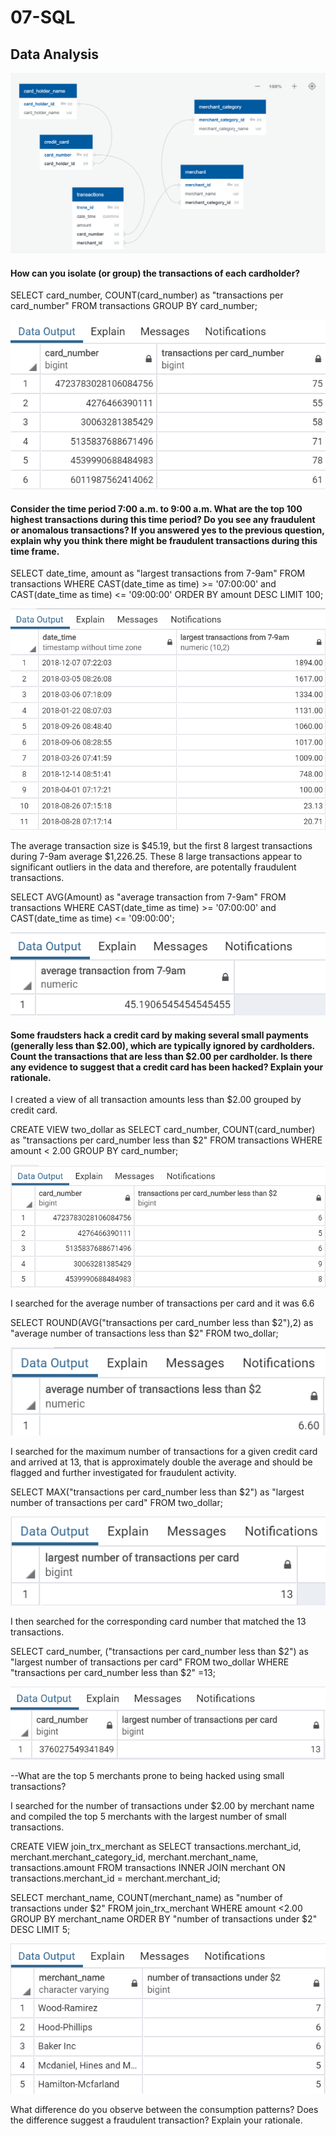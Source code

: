 # 07-SQL

## Data Analysis

![ERD](Images/ERD.png)

#### How can you isolate (or group) the transactions of each cardholder?

SELECT card_number, COUNT(card_number) as "transactions per card_number"
FROM transactions
GROUP BY card_number; 

![trxns](Images/trxnspercard.png)

#### Consider the time period 7:00 a.m. to 9:00 a.m. What are the top 100 highest transactions during this time period? Do you see any fraudulent or anomalous transactions? If you answered yes to the previous question, explain why you think there might be fraudulent transactions during this time frame.

SELECT date_time, amount as "largest transactions from 7-9am"
FROM transactions
WHERE CAST(date_time as time) >= '07:00:00' 
   and CAST(date_time as time) <= '09:00:00'
ORDER BY amount DESC
LIMIT 100;

![morning](Images/seven_nine.png)

The average transaction size is $45.19, but the first 8 largest transactions during 7-9am average $1,226.25. These 8 large transactions appear to significant outliers in the data and therefore, are potentally fraudulent transactions. 

SELECT AVG(Amount) as "average transaction from 7-9am"
FROM transactions
WHERE CAST(date_time as time) >= '07:00:00' 
   and CAST(date_time as time) <= '09:00:00';
   
![average](Images/seven_nine_avg.png)

#### Some fraudsters hack a credit card by making several small payments (generally less than $2.00), which are typically ignored by cardholders. Count the transactions that are less than $2.00 per cardholder. Is there any evidence to suggest that a credit card has been hacked? Explain your rationale.

I created a view of all transaction amounts less than $2.00 grouped by credit card.

CREATE VIEW two_dollar as 
SELECT card_number, COUNT(card_number) as "transactions per card_number less than $2" 
FROM transactions
WHERE amount < 2.00
GROUP BY card_number; 

![two](Images/less_than_2.png)

I searched for the average number of transactions per card and it was 6.6

SELECT ROUND(AVG("transactions per card_number less than $2"),2) as "average number of transactions less than $2"
FROM two_dollar;

![avg_two](Images/average_less_than_2.png)

I searched for the maximum number of transactions for a given credit card and arrived at 13, that is approximately double the average and should be flagged and further investigated for fraudulent activity.  

SELECT MAX("transactions per card_number less than $2") as "largest number of transactions per card"
FROM two_dollar;

![max_two](Images/max_less_than_2.png)

I then searched for the corresponding card number that matched the 13 transactions.  

SELECT card_number, ("transactions per card_number less than $2") as "largest number of transactions per card"
FROM two_dollar
WHERE "transactions per card_number less than $2" =13;

![credit_card_2](Images/max_credit_card_less_than_2.png)

--What are the top 5 merchants prone to being hacked using small transactions?

I searched for the number of transactions under $2.00 by merchant name and compiled the top 5 merchants with the largest number of small transactions. 

CREATE VIEW join_trx_merchant as
SELECT transactions.merchant_id, merchant.merchant_category_id, merchant.merchant_name, transactions.amount
FROM transactions
INNER JOIN merchant ON transactions.merchant_id = merchant.merchant_id;

SELECT merchant_name, COUNT(merchant_name) as "number of transactions under $2" 
FROM join_trx_merchant
WHERE amount <2.00
GROUP BY merchant_name
ORDER BY "number of transactions under $2" DESC
LIMIT 5;

![top5merchants](Images/top5merchants.png)

What difference do you observe between the consumption patterns? Does the difference suggest a fraudulent transaction? Explain your rationale.
